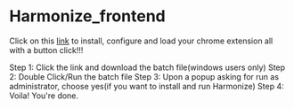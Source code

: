 # Harmonize_frontend

Click on this [link](https://cs21b043.github.io/install_harmonize) to install, configure and load your chrome extension all with a button click!!!

Step 1: Click the link and download the batch file(windows users only)
Step 2: Double Click/Run the batch file
Step 3: Upon a popup asking for run as administrator, choose yes(if you want to install and run Harmonize)
Step 4: Voila! You're done.
